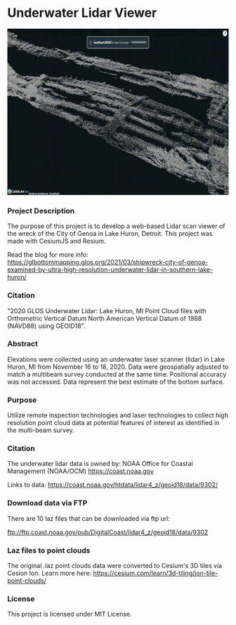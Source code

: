 # Underwater Lidar Viewer

![Alt text](screenshots/shipwreck-record.gif?raw=true "Title")

### Project Description
The purpose of this project is to develop a web-based Lidar scan viewer of the wreck of the City of Genoa in Lake Huron, Detroit. This project was made with CesiumJS and Resium.

Read the blog for more info:
https://glbottommapping.glos.org/2021/03/shipwreck-city-of-genoa-examined-by-ultra-high-resolution-underwater-lidar-in-southern-lake-huron/


### Citation
"2020 GLOS Underwater Lidar: Lake Huron, MI Point Cloud files with Orthometric Vertical Datum North American Vertical Datum of 1988 (NAVD88) using GEOID18".

### Abstract
Elevations were collected using an underwater laser scanner (lidar) in Lake Huron, MI from November 16 to 18, 2020. Data were geospatially adjusted to match a multibeam survey conducted at the same time. Positional accuracy was not accessed. Data represent the best estimate of the bottom surface.

### Purpose
Utilize remote inspection technologies and laser technologies to collect high resolution point cloud data at potential features of interest as identified in the multi-beam survey. 	

### Citation
The underwater lidar data is owned by: 
 NOAA Office for Coastal Management (NOAA/OCM) 
 https://coast.noaa.gov

 Links to data:
 https://coast.noaa.gov/htdata/lidar4_z/geoid18/data/9302/

### Download data via FTP
There are 10 laz files that can be downloaded via ftp url:

ftp://ftp.coast.noaa.gov/pub/DigitalCoast/lidar4_z/geoid18/data/9302

### Laz files to point clouds

The original .laz point clouds data were converted to Cesium's 3D tiles via Cesion Ion. Learn more here:
https://cesium.com/learn/3d-tiling/ion-tile-point-clouds/

### License
This project is licensed under MIT License.